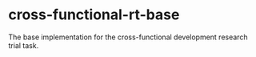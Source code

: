 # cross-functional-rt-base
The base implementation for the cross-functional development research trial task.
